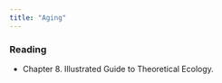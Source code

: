 ```yaml
---
title: "Aging"
---
```




### Reading

- Chapter 8. Illustrated Guide to Theoretical Ecology. 


 




